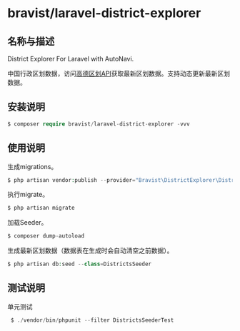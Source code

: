 # bravist/laravel-district-explorer

## 名称与描述

District Explorer For Laravel with AutoNavi. 

中国行政区划数据，访问[高德区划API](https://webapi.amap.com/ui/1.0/ui/geo/DistrictExplorer/assets/d_v1/country_tree.json)获取最新区划数据。支持动态更新最新区划数据。

## 安装说明

```php
$ composer require bravist/laravel-district-explorer -vvv
```

## 使用说明

生成migrations。
```php
$ php artisan vendor:publish --provider="Bravist\DistrictExplorer\DistrictExplorerServiceProvider"
```

执行migrate。

```php
$ php artisan migrate
```

加载Seeder。
```php
$ composer dump-autoload
```

生成最新区划数据（数据表在生成时会自动清空之前数据）。
```php
$ php artisan db:seed --class=DistrictsSeeder
```
## 测试说明

单元测试

```php
 $ ./vendor/bin/phpunit --filter DistrictsSeederTest
```
